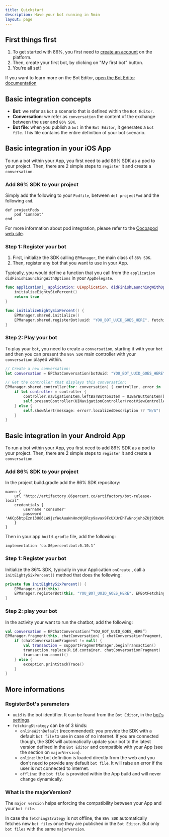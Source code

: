```yaml
---
title: Quickstart
description: Have your bot running in 5min
layout: page
---
```


## First things first


1. To get started with 86%, you first need to [create an account](https://editor.86percent.co/welcome) on the platform.
2. Then, create your first bot, by clicking on "My first bot" button. 
3. You're all set!

If you want to learn more on the Bot Editor, [open the Bot Editor documentation](editor.md)

## Basic integration concepts 

 - **Bot**: we refer as `bot` a scenario that is defined within the `Bot Editor`.
 - **Conversation**: we refer as `conversation` the content of the exchange between the user and `86% SDK`.   
 - **Bot file**: when you publish a `bot` in the `Bot Editor`, it generates a `bot file`. This file contains the entire definition of your bot scenario.

## Basic integration in your iOS App 

To run a bot within your App, you first need to add 86% SDK as a pod to your project. Then, there are 2 simple steps to `register` it and create a `conversation`.

### Add 86% SDK to your project
Simply add the following to your `Podfile`, between `def projectPod` and the following `end`.

```
def projectPods
    pod 'Lunabot'
end
```
For more information about pod integration, please refer to the [Cocoapod web site](https://cocoapods.org/).

### Step 1: Register your bot
1. First, initialize the SDK calling `EPManager`, the main class of `86% SDK`. 
2. Then, register any bot that you want to use in your App.  

Typically, you would define a function that you call from the `application didFinishLaunchingWithOptions` in your `AppDelegate`.   

```swift
func application(_ application: UIApplication, didFinishLaunchingWithOptions launchOptions: [UIApplication.LaunchOptionsKey: Any]?) -> Bool {
    initializeEightySixPercent()
    return true
}

func initializeEightySixPercent() {
    EPManager.shared.initialize()
    EPManager.shared.registerBot(uuid: "YOU_BOT_UUID_GOES_HERE", fetchingStrategy: .onlineWithDefault(majorVersion: 1, fileName: "SimpleDemo.json"))
}
```
   
### Step 2: Play your bot

To play your `bot`, you need to create a `conversation`, starting it with your `bot` and then you can present the `86% SDK` main controller with your `conversation` played within.

```swift
// Create a new conversation: 
let conversation = EPChatConversation(botUuid: "YOU_BOT_UUID_GOES_HERE")

// Get the controller that displays this conversation:
EPManager.shared.controller(for: conversation) { controller, error in
    if let controller = controller {
        controller.navigationItem.leftBarButtonItem = UIBarButtonItem(barButtonSystemItem: .stop, target: self, action: #selector(self.dismissController))
        self.presentController(UINavigationController(rootViewController: controller))
    } else {
        self.showAlert(message: error?.localizedDescription ?? "N/A")
    }
}
``` 

## Basic integration in your Android App

To run a bot within your App, you first need to add 86% SDK as a pod to your project. Then, there are 2 simple steps to `register` it and create a `conversation`.

### Add 86% SDK to your project

In the project build.gradle add the 86% SDK repository: 
```
maven {
    url "http://artifactory.86percent.co/artifactory/bot-release-local"
    credentials {
        username 'consumer'
        password 'AKCp5btpEzn13U86LW9jzfWeAuaNnHncWj6Rcy9avax9FcUXUrEhTwNnojuhbZUj93bQMzfeK'
    }
}
```

Then in your app `build.gradle` file, add the following: 

```
implementation 'co.86percent:bot:0.10.1’
```

### Step 1: Register your bot

Initialize the 86% SDK, typically in your Application `onCreate` , call a `initEightySixPercent()` method that does the following: 

```kotlin
private fun initEightySixPercent() {
    EPManager.init(this)
    EPManager.registerBot(this, "YOU_BOT_UUID_GOES_HERE", EPBotFetchingStrategy.OnlineWithDefault(1,"bots/SimpleDemo.json"))
}
```

### Step 2: play your bot

In the activity your want to run the chatbot, add the following: 

```kotlin
val conversation = EPChatConversation(“YOU_BOT_UUID_GOES_HERE”)
EPManager.fragment(this, chatConversation) { chatConversationFragment, exception ->
    if (chatConversationFragment != null) {
        val transaction = supportFragmentManager.beginTransaction()
        transaction.replace(R.id.container, chatConversationFragment)
        transaction.commit()
    } else {
        exception.printStackTrace()
    }
}
```

## More informations

### RegisterBot's parameters 
- `uuid` is the bot identifier. It can be found from the `Bot Editor`, in the [bot's settings](editor.md#settings-uuid).
- `fetchingStrategy` can be of 3 kinds:
    - `onlineWithDefault` (recommended): you provide the SDK with a default `bot file` to use in case of no internet. If you are connected though, the SDK will automatically update your bot to the latest version defined in the `Bot Editor` and compatible with your App (see the section on `majorVersion`).    
    - `online`: the bot definition is loaded directly from the web and you don't need to provide any default `bot file`. It will raise an error if the user is not connected to internet.
    - `offline`: the `bot file` is provided within the App build and will never change dynamically.
    
### What is the majorVersion? 

The `major version` helps enforcing the compatibility between your App and your `bot file`. 

In case the `fetchingStrategy` is not offline, the `86% SDK` automatically fetches new `bot files` once they are published in the `Bot Editor`. But only `bot files` with the same `majorVersion`.
 
